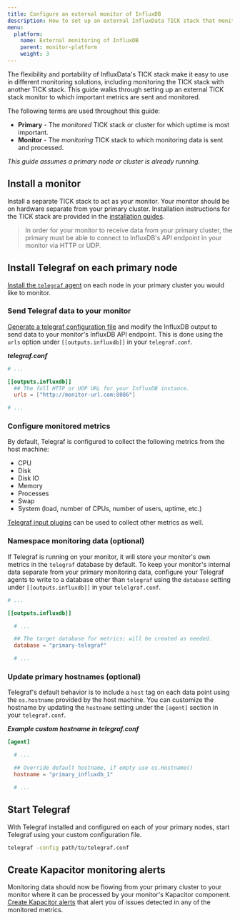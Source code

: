 ```yaml
---
title: Configure an external monitor of InfluxDB
description: How to set up an external InfluxData TICK stack that monitors another Enterprise or OSS TICK stack.
menu:
  platform:
    name: External monitoring of InfluxDB
    parent: monitor-platform
    weight: 3
---
```


The flexibility and portability of InfluxData's TICK stack make it easy to use in different
monitoring solutions, including monitoring the TICK stack with another TICK stack.
This guide walks through setting up an external TICK stack monitor to which important
metrics are sent and monitored.

The following terms are used throughout this guide:

- **Primary** - The _monitored_ TICK stack or cluster for which uptime is most important.
- **Monitor** - The _monitoring_ TICK stack to which monitoring data is sent and processed.

_This guide assumes a primary node or cluster is already running._

## Install a monitor
Install a separate TICK stack to act as your monitor.
Your monitor should be on hardware separate from your primary cluster.
Installation instructions for the TICK stack are provided in the [installation guides](/platform/installation).

> In order for your monitor to receive data from your primary cluster, the primary
> must be able to connect to InfluxDB's API endpoint in your monitor via HTTP or UDP.

## Install Telegraf on each primary node
[Install the `telegraf` agent](/telegraf/latest/introduction/installation/#installation)
on each node in your primary cluster you would like to monitor.

### Send Telegraf data to your monitor
[Generate a telegraf configuration file](/telegraf/latest/introduction/installation/#configuration)
and modify the InfluxDB output to send data to your monitor's InfluxDB API endpoint.
This is done using the `urls` option under `[[outputs.influxdb]]` in your `telegraf.conf`.

_**telegraf.conf**_
```toml
# ...

[[outputs.influxdb]]
  ## The full HTTP or UDP URL for your InfluxDB instance.
  urls = ["http://monitor-url.com:8086"]

# ...
```

### Configure monitored metrics
By default, Telegraf is configured to collect the following metrics from the host machine:

- CPU
- Disk
- Disk IO
- Memory
- Processes
- Swap
- System (load, number of CPUs, number of users, uptime, etc.)

[Telegraf input plugins](/telegraf/latest/plugins/inputs/) can be used to collect
other metrics as well.

### Namespace monitoring data (optional)
If Telegraf is running on your monitor, it will store your monitor's own metrics in the `telegraf` database by default.
To keep your monitor's internal data separate from your primary monitoring data,
configure your Telegraf agents to write to a database other than `telegraf` using
the `database` setting under `[[outputs.influxdb]]` in your `telelgraf.conf`.

```toml
# ...

[[outputs.influxdb]]

  # ...

  ## The target database for metrics; will be created as needed.
  database = "primary-telegraf"

  # ...
```

### Update primary hostnames (optional)
Telegraf's default behavior is to include a `host` tag on each data point
using the `os.hostname` provided by the host machine.
You can customize the hostname by updating the `hostname` setting under the `[agent]`
section in your `telegraf.conf`.

_**Example custom hostname in telegraf.conf**_
```toml
[agent]

  # ...

  ## Override default hostname, if empty use os.Hostname()
  hostname = "primary_influxdb_1"

  # ...
```

## Start Telegraf
With Telegraf installed and configured on each of your primary nodes, start Telegraf
using your custom configuration file.

```bash
telegraf -config path/to/telegraf.conf
```

## Create Kapacitor monitoring alerts
Monitoring data should now be flowing from your primary cluster to your monitor
where it can be processed by your monitor's Kapacitor component.
[Create Kapacitor alerts](/kapacitor/latest/working/alerts/) that alert you of issues
detected in any of the monitored metrics.
